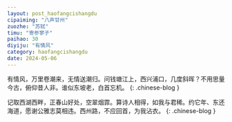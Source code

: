 ```yaml
---
layout: post_haofangcishangdu
cipaiming: "八声甘州"
zuozhe: "苏轼"
timu: "寄参寥子"
paihao: 30
diyiju: "有情风"
category: haofangcishangdu
date: 2024-05-06
---
```


有情风，万里卷潮来，无情送潮归。问钱塘江上，西兴浦口，几度斜晖？不用思量今古，俯仰昔人非。谁似东坡老，白首忘机。
{: .chinese-blog }

记取西湖西畔，正春山好处，空翠烟霏。算诗人相得，如我与君稀。约它年、东还海道，愿谢公雅志莫相违。西州路，不应回首，为我沾衣。
{: .chinese-blog }
